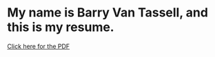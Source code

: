 # My name is Barry Van Tassell, and this is my resume.

[Click here for the PDF](https://yakbarber.github.io/resume/resume.pdf)
